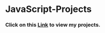# JavaScript-Projects

### Click on this [Link](https://gauravsekhri.github.io/JavaScript-Projects/) to view my projects.
